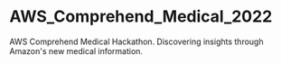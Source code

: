 # AWS_Comprehend_Medical_2022
AWS Comprehend Medical Hackathon. Discovering insights through Amazon's new medical information.

